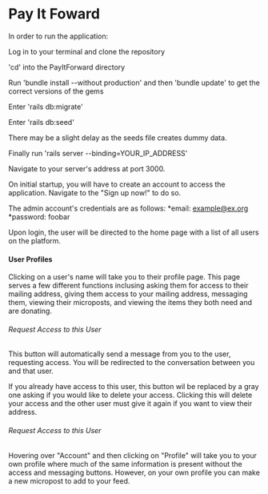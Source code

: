 # Pay It Foward

In order to run the application:

Log in to your terminal and clone the repository

'cd' into the PayItForward directory

Run 'bundle install --without production' and then 'bundle update' to get the correct versions of the gems

Enter 'rails db:migrate'

Enter 'rails db:seed'

There may be a slight delay as the seeds file creates dummy data.

Finally run 'rails server --binding=YOUR_IP_ADDRESS' 

Navigate to your server's address at port 3000.

On initial startup, you will have to create an account to access the application. Navigate to the "Sign up now!" to do so.

The admin account's credentials are as follows:
*email: example@ex.org
*password: foobar

Upon login, the user will be directed to the home page with a list of all users on the platform.

#### User Profiles
Clicking on a user's name will take you to their profile page. This page serves a few different functions inclusing asking them for access to their mailing address, giving them access to your mailing address, messaging them, viewing their microposts, and viewing the items they both need and are donating. 

###### Request Access to this User
This button will automatically send a message from you to the user, requesting access. You will be redirected to the conversation between you and that user. 

If you already have access to this user, this button wil be replaced by a gray one asking if you would like to delete your access. Clicking this will delete your access and the other user must give it again if you want to view their address.

###### Request Access to this User

######

Hovering over "Account" and then clicking on "Profile" will take you to your own profile where much of the same information is present without the access and messaging buttons. However, on your own profile you can make a new micropost to add to your feed. 


